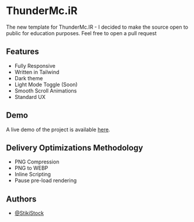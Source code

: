 
# ThunderMc.iR

The new template for ThunderMc.IR - I decided to make the source open to public for education purposes.
Feel free to open a pull request

## Features

- Fully Responsive
- Written in Tailwind
- Dark theme
- Light Mode Toggle (Soon)
- Smooth Scroll Animations
- Standard UX

## Demo

A live demo of the project is available [here](https://stiki.ir/projects/thundermc).

## Delivery Optimizations Methodology

- PNG Compression
- PNG to WEBP
- Inline Scripting
- Pause pre-load rendering

## Authors

- [@StikiStock](https://www.stiki.ir)

